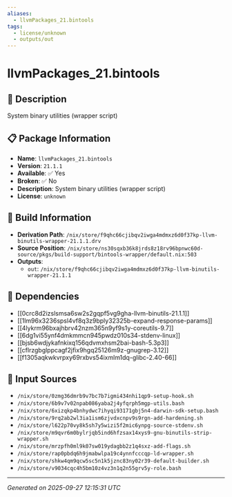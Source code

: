 ```yaml
---
aliases:
  - llvmPackages_21.bintools
tags:
  - license/unknown
  - outputs/out
---
```


# llvmPackages_21.bintools

## 📝 Description

System binary utilities (wrapper script)

## 📋 Package Information

- **Name**: `llvmPackages_21.bintools`
- **Version**: `21.1.1`
- **Available**: ✅ Yes
- **Broken**: ✅ No
- **Description**: System binary utilities (wrapper script)
- **License**: `unknown`

## 🔧 Build Information

- **Derivation Path**: `/nix/store/f9qhc66cjibqv2iwga4mdmxz6d0f37kp-llvm-binutils-wrapper-21.1.1.drv`
- **Source Position**: `/nix/store/ns30sqxb36k8jrds8z18rv96bpnwc60d-source/pkgs/build-support/bintools-wrapper/default.nix:503`
- **Outputs**:
  - `out`:  `/nix/store/f9qhc66cjibqv2iwga4mdmxz6d0f37kp-llvm-binutils-wrapper-21.1.1`

## 🔗 Dependencies

- [[0crc8d2izslsmsa6sw2s2gqpf5vg9gha-llvm-binutils-21.1.1]]
- [[1lm96x3236spsl4vf8q3z9bply32325b-expand-response-params]]
- [[4lykrm96bxajhbrv42nzm365n9yf9s1y-coreutils-9.7]]
- [[6dg1vi55ynf4dmkmmcn945pwdz010s34-stdenv-linux]]
- [[bjsb6wdjykafnkixq156qdvmxhsm2bai-bash-5.3p3]]
- [[cflrzgbglppcagf2jfix9hgq25126m9z-gnugrep-3.12]]
- [[f1305aqkwkvrpxy69rxbvs54ixmlm1dq-glibc-2.40-66]]

## 📁 Input Sources

- `/nix/store/0zmg36dmrb9v7bc7b7igmi434nhi1qp9-setup-hook.sh`
- `/nix/store/6b9v7v02npab086yaba2j4yfqrph5mgp-utils.bash`
- `/nix/store/6xizqkp4bnhydwc7ihyqi93171gbj5n4-darwin-sdk-setup.bash`
- `/nix/store/9rq2ab2wl3ia1ism6zjvdxcnpv9s9rgn-add-hardening.sh`
- `/nix/store/l622p70vy8k5sh7y5wizi5f2mic6ynpg-source-stdenv.sh`
- `/nix/store/m9qvr6m0bylrjqb5ind6hfzsax14xys9-gnu-binutils-strip-wrapper.sh`
- `/nix/store/mrzpfh0ml9k07sw019ydagbb2z1q4sxz-add-flags.sh`
- `/nix/store/rap0pbdq6h9jmabwlpa19c4ynnfcccqp-ld-wrapper.sh`
- `/nix/store/shkw4qm9qcw5sc5n1k5jznc83ny02r39-default-builder.sh`
- `/nix/store/v9034cqc4h5bm10z4vz3n1q2n55grv5y-role.bash`

---
*Generated on 2025-09-27 12:15:31 UTC*
